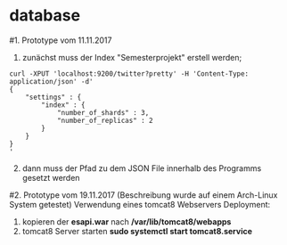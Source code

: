 # database


#1. Prototype vom 11.11.2017
1. zunächst muss der Index "Semesterprojekt" erstell werden;
```
curl -XPUT 'localhost:9200/twitter?pretty' -H 'Content-Type: application/json' -d'
{
    "settings" : {
        "index" : {
            "number_of_shards" : 3, 
            "number_of_replicas" : 2 
        }
    }
}
'
```

2. dann muss der Pfad zu dem JSON File innerhalb des Programms gesetzt werden


#2. Prototype vom 19.11.2017
(Beschreibung wurde auf einem Arch-Linux System getestet)
Verwendung eines tomcat8 Webservers
Deployment:

1. kopieren der **esapi.war** nach **/var/lib/tomcat8/webapps**
2. tomcat8 Server starten **sudo systemctl start tomcat8.service** 

